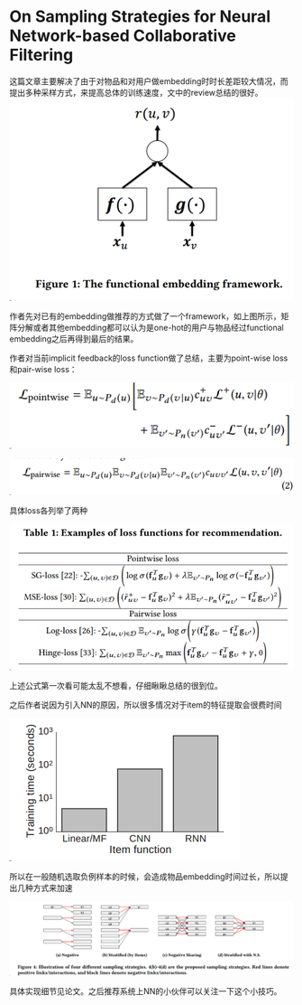 # On Sampling Strategies for Neural Network-based Collaborative Filtering 

这篇文章主要解决了由于对物品和对用户做embedding时时长差距较大情况，而提出多种采样方式，来提高总体的训练速度，文中的review总结的很好。
![1](1.png)

作者先对已有的embedding做推荐的方式做了一个framework，如上图所示，矩阵分解或者其他embedding都可以认为是one-hot的用户与物品经过functional embedding之后再得到最后的结果。

作者对当前implicit feedback的loss function做了总结，主要为point-wise loss和pair-wise loss：

![3](3.png)

![4](4.png)

具体loss各列举了两种

![2](2.png)

上述公式第一次看可能太乱不想看，仔细瞅瞅总结的很到位。

之后作者说因为引入NN的原因，所以很多情况对于item的特征提取会很费时间

![5](5.png)

所以在一般随机选取负例样本的时候，会造成物品embedding时间过长，所以提出几种方式来加速

![6](6.png)

具体实现细节见论文。之后推荐系统上NN的小伙伴可以关注一下这个小技巧。

